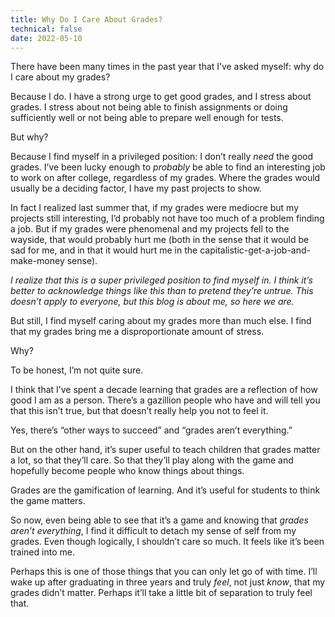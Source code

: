 ```yaml
---
title: Why Do I Care About Grades?
technical: false
date: 2022-05-10
---
```


There have been many times in the past year that I’ve asked myself: why do I care about my grades?

Because I do. I have a strong urge to get good grades, and I stress about grades. I stress about not being able to finish assignments or doing sufficiently well or not being able to prepare well enough for tests. 

But why? 

Because I find myself in a privileged position: I don’t really _need_ the good grades. I’ve been lucky enough to _probably_ be able to find an interesting job to work on after college, regardless of my grades. Where the grades would usually be a deciding factor, I have my past projects to show. 

In fact I realized last summer that, if my grades were mediocre but my projects still interesting, I’d probably not have too much of a problem finding a job. But if my grades were phenomenal and my projects fell to the wayside, that would probably hurt me (both in the sense that it would be sad for me, and in that it would hurt me in the capitalistic-get-a-job-and-make-money sense). 

_I realize that this is a super privileged position to find myself in. I think it’s better to acknowledge things like this than to pretend they’re untrue. This doesn’t apply to everyone, but this blog is about me, so here we are._

But still, I find myself caring about my grades more than much else. I find that my grades bring me a disproportionate amount of stress. 

Why? 

To be honest, I’m not quite sure. 

I think that I’ve spent a decade learning that grades are a reflection of how good I am as a person. There’s a gazillion people who have and will tell you that this isn’t true, but that doesn’t really help you not to feel it. 

Yes, there’s “other ways to succeed” and “grades aren’t everything.” 

But on the other hand, it’s super useful to teach children that grades matter a lot, so that they’ll care. So that they’ll play along with the game and hopefully become people who know things about things. 

Grades are the gamification of learning. And it’s useful for students to think the game matters. 

So now, even being able to see that it’s a game and knowing that _grades aren’t everything_, I find it difficult to detach my sense of self from my grades. Even though logically, I shouldn’t care so much. It feels like it’s been trained into me. 

Perhaps this is one of those things that you can only let go of with time. I’ll wake up after graduating in three years and truly _feel_, not just _know_, that my grades didn’t matter. Perhaps it’ll take a little bit of separation to truly feel that. 